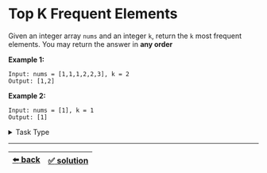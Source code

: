 # Top K Frequent Elements

Given an integer array `nums` and an integer `k`, return the `k` most frequent elements. You may return the answer in __any order__

__Example 1:__

```
Input: nums = [1,1,1,2,2,3], k = 2
Output: [1,2]
```

__Example 2:__

```
Input: nums = [1], k = 1
Output: [1]
```

<details>

<summary>Task Type</summary>

It is a One Pointer One Array and HashMap Task Type. In order to solve it you need to create HashMap and iterate this HashMap in some way just like in [this task](../partition-labels/task.md). Just don't be fooled by the mention of "any order" in the task description into thinking it is a Task Type for Backtracking Depth-first Search of Array

</details>

---

| [:arrow_left: back](../task-type.md) | [:white_check_mark: solution](./solution.js) |
| :---: | :---: |
